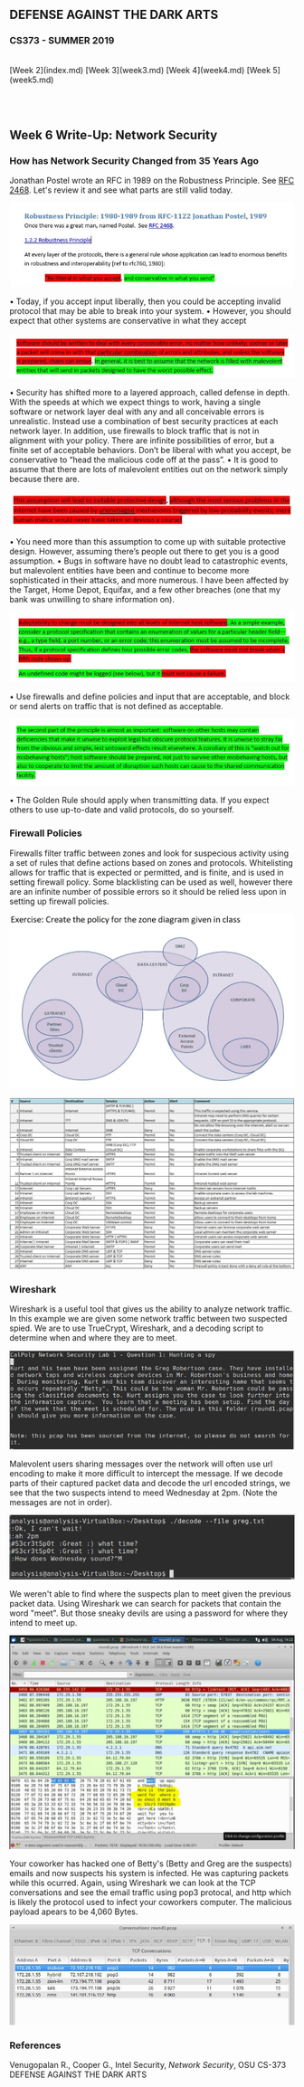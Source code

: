 ## DEFENSE AGAINST THE DARK ARTS
### CS373 - SUMMER 2019
<br>
[Week 2](index.md)  [Week 3](week3.md)  [Week 4](week4.md)  [Week 5](week5.md)

<br><br>
## Week 6 Write-Up:  Network Security

### How has Network Security Changed from 35 Years Ago

Jonathan Postel wrote an RFC in 1989 on the Robustness Principle. See [RFC 2468](http://tools.ietf.org/html/rfc2468). Let's review it and see what parts are still valid today.
<br>

![Robust 1](Robust_1.JPG)
<br>

•	Today, if you accept input liberally, then you could be accepting invalid protocol that may be able to break into your system. 
•	However, you should expect that other systems are conservative in what they accept
<br>

![Robust 2](Robust_2.JPG)
<br>

•	Security has shifted more to a layered approach, called defense in depth. With the speeds at which we expect things to work, having a single software or network layer deal with any and all conceivable errors is unrealistic. Instead use a combination of best security practices at each network layer. In addition, use firewalls to block traffic that is not in alignment with your policy. There are infinite possibilities of error, but a finite set of acceptable behaviors. Don’t be liberal with what you accept, be conservative to “head the malicious code off at the pass”.
•	It is good to assume that there are lots of malevolent entities out on the network simply because there are.
<br>

![Robust 3](Robust_3.JPG)
<br>

•	You need more than this assumption to come up with suitable protective design. However, assuming there’s people out there to get you is a good assumption.
•	Bugs in software have no doubt lead to catastrophic events, but malevolent entities have been and continue to become more sophisticated in their attacks, and more numerous. I have been affected by the Target, Home Depot, Equifax, and a few other breaches (one that my bank was unwilling to share information on). 
<br>

![Robust 4](Robust_4.JPG)
<br>

•	Use firewalls and define policies and input that are acceptable, and block or send alerts on traffic that is not defined as acceptable. 
<br>

![Robust 5](Robust_5.JPG)
<br>

•	The Golden Rule should apply when transmitting data. If you expect others to use up-to-date and valid protocols, do so yourself.
<br>

### Firewall Policies

Firewalls filter traffic between zones and look for suspecious activity using a set of rules that define actions based on zones and protocols. Whitelisting allows for traffic that is expected or permitted, and is finite, and is used in setting firewall policy. Some blacklisting can be used as well, however there are an infinite number of possible errors so it should be relied less upon in setting up firewall policies.
<br>

![policiesZones](policiesZones.JPG)
<br>

![policies](policies.JPG)
<br>

### Wireshark

Wireshark is a useful tool that gives us the ability to analyze network traffic. In this example we are given some network traffic between two suspected spied. We are to use TrueCrypt, Wireshark, and a decoding script to determine when and where they are to meet.
<br>

![lab1q1](lab1q1.JPG)
<br>

Malevolent users sharing messages over the network will often use url encoding to make it more difficult to intercept the message. If we decode parts of their captured packet data and decode the url encoded strings, we see that the two suspects intend to meed Wednesday at 2pm. (Note the messages are not in order).
<br>

![lab1q1a](lab1q1a.JPG)
<br>

We weren't able to find where the suspects plan to meet given the previous packet data. Using Wireshark we can search for packets that contain the word "meet". But those sneaky devils are using a password for where they intend to meet up.
<br>

![lab1q2a](lab1q2a.JPG)
<br>

Your coworker has hacked one of Betty's (Betty and Greg are the suspects) emails and now suspects his system is infected. He was capturing packets while this ocurred. Again, using Wireshark we can look at the TCP conversations and see the email traffic using pop3 protocal, and http which is likely the protocol used to infect your coworkers computer. The malicious payload apears to be 4,060 Bytes.

![lab1q3email](lab1q3email.JPG)
<br>

### References
Venugopalan R., Cooper G., Intel Security, *Network Security*, OSU CS-373 DEFENSE AGAINST THE DARK ARTS

